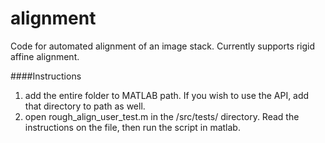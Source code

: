 alignment
=========

Code for automated alignment of an image stack. Currently supports rigid affine alignment.

####Instructions
1. add the entire folder to MATLAB path. If you wish to use the API, add that directory to path as well.
2. open rough\_align\_user\_test.m in the /src/tests/ directory. Read the instructions on the file, then run the script in matlab. 

